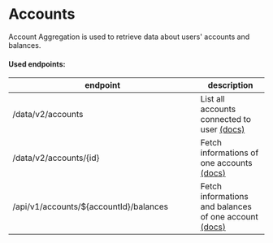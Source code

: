 # Accounts

Account Aggregation is used to retrieve data about users' accounts and balances.

#### Used endpoints:

<table><thead><tr><th width="354">endpoint</th><th>description</th></tr></thead><tbody><tr><td>/data/v2/accounts</td><td>List all accounts connected to user <a href="https://docs.tink.com/api-data-v2#data-v2/account/list-accounts">(docs)</a></td></tr><tr><td>/data/v2/accounts/{id}</td><td>Fetch informations of one accounts <a href="https://docs.tink.com/api-data-v2#data-v2/account/get-account">(docs)</a></td></tr><tr><td>/api/v1/accounts/${accountId}/balances</td><td>Fetch informations and balances of one account <a href="https://docs.tink.com/api-data-v2#data-v2/account/get-account-balances">(docs)</a></td></tr></tbody></table>
